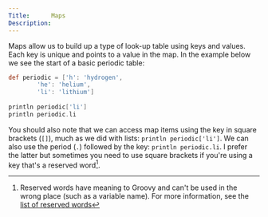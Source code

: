 ```yaml
---
Title:		Maps   
Description:	 
---
```

Maps allow us to build up a type of look-up table using keys and values. Each key is unique and points to a value in the map. In the example below we see the start of a basic periodic table:

```groovy
def periodic = ['h': 'hydrogen',
		'he': 'helium',
		'li': 'lithium']
                 
println periodic['li']
println periodic.li
```

You should also note that we can access map items using the key in square brackets (`[]`), much as we did with lists: `println periodic['li']`. We can also use the period (`.`) followed by the key: `println periodic.li`. I prefer the latter but sometimes you need to use square brackets if you're using a key that's a reserved word[^reswords].

[^reswords]: Reserved words have meaning to Groovy and can't be used in the wrong place (such as a variable name). For more information, see the [list of reserved words](../02/chapters/01/ReservedWords)